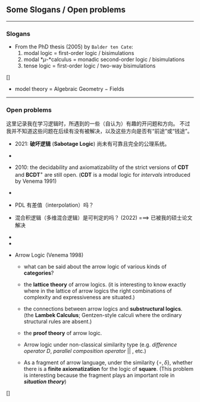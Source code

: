 ## Some Slogans / Open problems

--- 

### Slogans

- From the PhD thesis (2005) by `Balder ten Cate`:
    1. modal logic $=$ first-order logic / bisimulations
    2. modal $*\mu$-*calculus $=$ monadic second-order logic / bisimulations
    3. tense logic $=$ first-order logic / two-way bisimulations

[]

- model theory $=$ Algebraic Geometry $-$ Fields




---
### Open problems

这里记录我在学习逻辑时，所遇到的一些（自认为）有趣的开问题和方向。
不过我并不知道这些问题在后续有没有被解决，以及这些方向是否有“前途”或“钱途”。



- 2021: **破坏逻辑** (**Sabotage Logic**) 尚未有可靠且完全的公理系统。
- 
- 2010: the decidability and axiomatizability of the strict versions of **CDT** and **BCDT**$^+$ are still open. 
(**CDT** is a modal logic for *intervals* introduced by Venema 1991)


- 
- PDL 有差值（interpolation）吗？
- 混合积逻辑（多维混合逻辑）是可判定的吗？ (2022)  ===> 已被我的硕士论文解决
- 
- 
- Arrow Logic (Venema 1998)
    - what can be said about the arrow logic of various kinds of **categories**?
    - the **lattice theory** of arrow logics. 
    (it is interesting to know exactly where in the lattice of arrow logics the right combinations of complexity and expressiveness are situated.)
    - the connections between arrow logics and **substructural logics**.  
        (the **Lambek Calculus**; Gentzen-style calculi where the ordinary structural rules are absent.)
        
    - the **proof theory** of arrow logic.
    - Arrow logic under non-classical similarity type
        (e.g. *difference operator* $D$, *parallel composition operator* $||$ , etc.)
        
    - As a fragment of arrow language, under the similarity $\{ \circ, \delta \}$, whether there is a **finite axiomatization** for the logic of **square**. 
    (This problem is interesting because the fragment plays an important role in ***situation theory***)


[]
